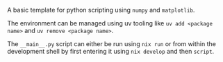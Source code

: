 A basic template for python scripting using `numpy` and `matplotlib`.

The environment can be managed using uv tooling like `uv add <package name>` and `uv remove <package name>`.

The `__main__.py` script can either be run using `nix run` or from within the development shell by first entering it using `nix develop` and then `script`.
